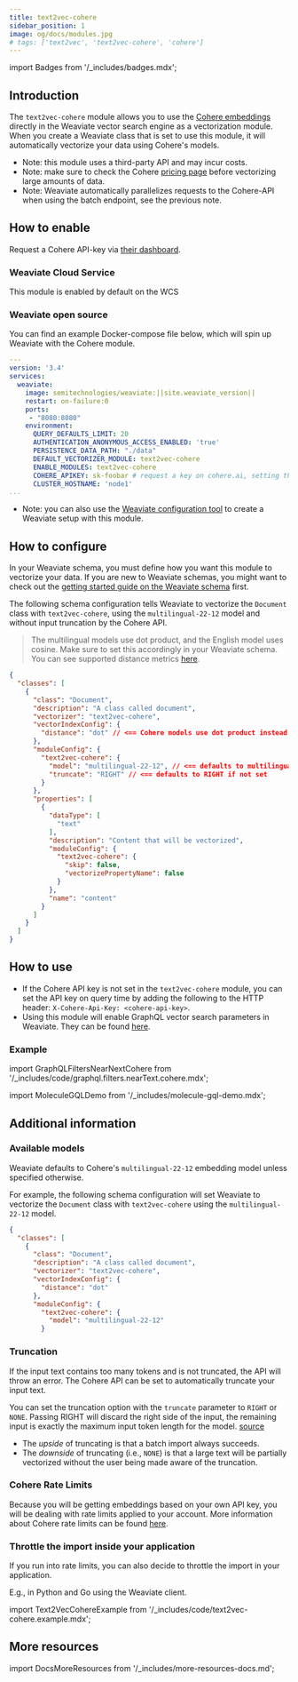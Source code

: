 ```yaml
---
title: text2vec-cohere
sidebar_position: 1
image: og/docs/modules.jpg
# tags: ['text2vec', 'text2vec-cohere', 'cohere']
---
```

import Badges from '/_includes/badges.mdx';

<Badges/>

## Introduction

The `text2vec-cohere` module allows you to use the [Cohere embeddings](https://docs.cohere.ai/docs/embeddings) directly in the Weaviate vector search engine as a vectorization module. ​When you create a Weaviate class that is set to use this module, it will automatically vectorize your data using Cohere's models.

* Note: this module uses a third-party API and may incur costs.
* Note: make sure to check the Cohere [pricing page](https://cohere.ai/pricing) before vectorizing large amounts of data.
* Note: Weaviate automatically parallelizes requests to the Cohere-API when using the batch endpoint, see the previous note.

## How to enable

Request a Cohere API-key via [their dashboard](https://dashboard.cohere.ai/welcome/login).

### Weaviate Cloud Service

This module is enabled by default on the WCS

### Weaviate open source

You can find an example Docker-compose file below, which will spin up Weaviate with the Cohere module.

```yaml
---
version: '3.4'
services:
  weaviate:
    image: semitechnologies/weaviate:||site.weaviate_version||
    restart: on-failure:0
    ports:
     - "8080:8080"
    environment:
      QUERY_DEFAULTS_LIMIT: 20
      AUTHENTICATION_ANONYMOUS_ACCESS_ENABLED: 'true'
      PERSISTENCE_DATA_PATH: "./data"
      DEFAULT_VECTORIZER_MODULE: text2vec-cohere
      ENABLE_MODULES: text2vec-cohere
      COHERE_APIKEY: sk-foobar # request a key on cohere.ai, setting this parameter is optional, you can also provide the API key on runtime
      CLUSTER_HOSTNAME: 'node1'
...
```

* Note: you can also use the [Weaviate configuration tool](../../installation/docker-compose.md#configurator) to create a Weaviate setup with this module.

## How to configure

​In your Weaviate schema, you must define how you want this module to vectorize your data. If you are new to Weaviate schemas, you might want to check out the [getting started guide on the Weaviate schema](../../quickstart/schema.md) first.

The following schema configuration tells Weaviate to vectorize the `Document` class with `text2vec-cohere`, using the `multilingual-22-12` model and without input truncation by the Cohere API.

> The multilingual models use dot product, and the English model uses cosine. Make sure to set this accordingly in your Weaviate schema. You can see supported distance metrics [here](../../configuration/distances.md).

```json
{
  "classes": [
    {
      "class": "Document",
      "description": "A class called document",
      "vectorizer": "text2vec-cohere",
      "vectorIndexConfig": {
        "distance": "dot" // <== Cohere models use dot product instead of the Weaviate default cosine
      },
      "moduleConfig": {
        "text2vec-cohere": {
          "model": "multilingual-22-12", // <== defaults to multilingual-22-12 if not set
          "truncate": "RIGHT" // <== defaults to RIGHT if not set
        }
      },
      "properties": [
        {
          "dataType": [
            "text"
          ],
          "description": "Content that will be vectorized",
          "moduleConfig": {
            "text2vec-cohere": {
              "skip": false,
              "vectorizePropertyName": false
            }
          },
          "name": "content"
        }
      ]
    }
  ]
}
```

## How to use

* If the Cohere API key is not set in the `text2vec-cohere` module, you can set the API key on query time by adding the following to the HTTP header: `X-Cohere-Api-Key: <cohere-api-key>`.
* Using this module will enable GraphQL vector search parameters in Weaviate. They can be found [here](../../api/graphql/vector-search-parameters.md#neartext).

### Example

import GraphQLFiltersNearNextCohere from '/_includes/code/graphql.filters.nearText.cohere.mdx';

<GraphQLFiltersNearNextCohere/>

import MoleculeGQLDemo from '/_includes/molecule-gql-demo.mdx';

<MoleculeGQLDemo query='%7B%0D%0A++Get%7B%0D%0A++++Publication%28%0D%0A++++++nearText%3A+%7B%0D%0A++++++++concepts%3A+%5B%22fashion%22%5D%2C%0D%0A++++++++certainty%3A+0.7%2C%0D%0A++++++++moveAwayFrom%3A+%7B%0D%0A++++++++++concepts%3A+%5B%22finance%22%5D%2C%0D%0A++++++++++force%3A+0.45%0D%0A++++++++%7D%2C%0D%0A++++++++moveTo%3A+%7B%0D%0A++++++++++concepts%3A+%5B%22haute+couture%22%5D%2C%0D%0A++++++++++force%3A+0.85%0D%0A++++++++%7D%0D%0A++++++%7D%0D%0A++++%29%7B%0D%0A++++++name%0D%0A++++++_additional+%7B%0D%0A++++++++certainty%0D%0A++++++%7D%0D%0A++++%7D%0D%0A++%7D%0D%0A%7D'/>

## Additional information

### Available models

Weaviate defaults to Cohere's `multilingual-22-12` embedding model unless specified otherwise.

For example, the following schema configuration will set Weaviate to vectorize the `Document` class with `text2vec-cohere` using the `multilingual-22-12` model.

```json
{
  "classes": [
    {
      "class": "Document",
      "description": "A class called document",
      "vectorizer": "text2vec-cohere",
      "vectorIndexConfig": {
        "distance": "dot"
      },
      "moduleConfig": {
        "text2vec-cohere": {
          "model": "multilingual-22-12"
        }
```

### Truncation

If the input text contains too many tokens and is not truncated, the API will throw an error. The Cohere API can be set to automatically truncate your input text.

You can set the truncation option with the `truncate` parameter to `RIGHT` or `NONE`. Passing RIGHT will discard the right side of the input, the remaining input is exactly the maximum input token length for the model. [source](https://docs.cohere.ai/reference/embed)

* The _upside_ of truncating is that a batch import always succeeds.
* The _downside_ of truncating (i.e., `NONE`) is that a large text will be partially vectorized without the user being made aware of the truncation.

### Cohere Rate Limits

Because you will be getting embeddings based on your own API key, you will be dealing with rate limits applied to your account. More information about Cohere rate limits can be found [here](https://docs.cohere.ai/docs/going-live).

### Throttle the import inside your application

If you run into rate limits, you can also decide to throttle the import in your application.

E.g., in Python and Go using the Weaviate client.

import Text2VecCohereExample from '/_includes/code/text2vec-cohere.example.mdx';

<Text2VecCohereExample/>

## More resources

import DocsMoreResources from '/_includes/more-resources-docs.md';

<DocsMoreResources />
